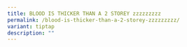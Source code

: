 ```yaml
---
title: BLOOD IS THICKER THAN A 2 STOREY zzzzzzzzz
permalink: /blood-is-thicker-than-a-2-storey-zzzzzzzzz/
variant: tiptap
description: ""
---
```

